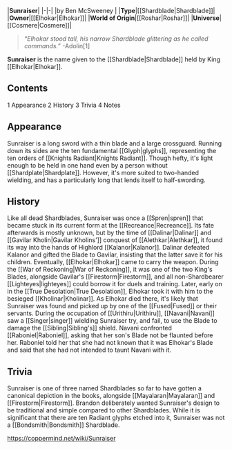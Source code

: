 |**Sunraiser**|
|-|-|
|by  Ben McSweeney |
|**Type**|[[Shardblade\|Shardblade]]|
|**Owner**|[[Elhokar\|Elhokar]]|
|**World of Origin**|[[Roshar\|Roshar]]|
|**Universe**|[[Cosmere\|Cosmere]]|

>“*Elhokar stood tall, his narrow Shardblade glittering as he called commands.*”
\-Adolin[1]


**Sunraiser** is the name given to the [[Shardblade\|Shardblade]] held by King [[Elhokar\|Elhokar]].

## Contents

1 Appearance
2 History
3 Trivia
4 Notes


## Appearance
Sunraiser is a long sword with a thin blade and a large crossguard. Running down its sides are the ten fundamental [[Glyph\|glyphs]], representing the ten orders of [[Knights Radiant\|Knights Radiant]]. Though hefty, it's light enough to be held in one hand even by a person without [[Shardplate\|Shardplate]]. However, it's more suited to two-handed wielding, and has a particularly long  that lends itself to half-swording.

## History
Like all dead Shardblades, Sunraiser was once a [[Spren\|spren]] that became stuck in its current form at the [[Recreance\|Recreance]]. Its fate afterwards is mostly unknown, but by the time of [[Dalinar\|Dalinar]] and [[Gavilar Kholin\|Gavilar Kholins']] conquest of [[Alethkar\|Alethkar]], it found its way into the hands of Highlord [[Kalanor\|Kalanor]]. Dalinar defeated Kalanor and gifted the Blade to Gavilar, insisting that the latter save it for his children.
Eventually, [[Elhokar\|Elhokar]] came to carry the weapon. During the [[War of Reckoning\|War of Reckoning]], it was one of the two King's Blades, alongside Gavilar's [[Firestorm\|Firestorm]], and all non-Shardbearer [[Lighteyes\|lighteyes]] could borrow it for duels and training. Later, early on in the [[True Desolation\|True Desolation]], Elhokar took it with him to the besieged [[Kholinar\|Kholinar]]. As Elhokar died there, it's likely that Sunraiser was found and picked up by one of the [[Fused\|Fused]] or their servants.
During the occupation of [[Urithiru\|Urithiru]], [[Navani\|Navani]] saw a [[Singer\|singer]] wielding Sunraiser try, and fail, to use the Blade to damage the [[Sibling\|Sibling's]] shield. Navani confronted [[Raboniel\|Raboniel]], asking that her son's Blade not be flaunted before her. Raboniel told her that she had not known that it was Elhokar's Blade and said that she had not intended to taunt Navani with it.

## Trivia
Sunraiser is one of three named Shardblades so far to have gotten a canonical depiction in the books, alongside [[Mayalaran\|Mayalaran]] and [[Firestorm\|Firestorm]].
Brandon deliberately wanted Sunraiser's design to be traditional and simple compared to other Shardblades.
While it is significant that there are ten Radiant glyphs etched into it, Sunraiser was not a [[Bondsmith\|Bondsmith]] Shardblade.


https://coppermind.net/wiki/Sunraiser